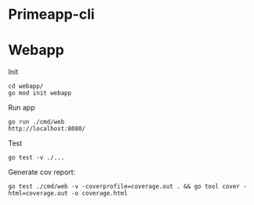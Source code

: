 # Primeapp-cli

# Webapp
Init
```
cd webapp/
go mod init webapp
```

Run app

```
go run ./cmd/web
http://localhost:8080/
```

Test

`go test -v ./...`

Generate cov report:

```
go test ./cmd/web -v -coverprofile=coverage.out . && go tool cover -html=coverage.out -o coverage.html
```
